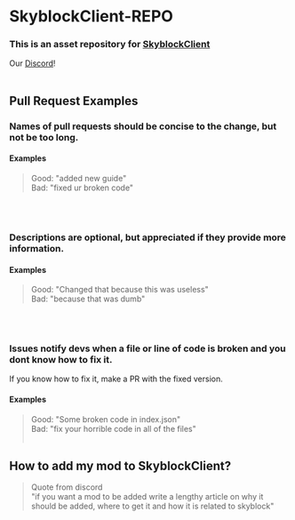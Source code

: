 # SkyblockClient-REPO
### This is an asset repository for [SkyblockClient](https://github.com/nacrt/SkyblockClient)
Our [Discord](https://discord.gg/VH6fdBYzQQ)!
<br></br>
## Pull Request Examples
### Names of pull requests should be concise to the change, but not be too long.
#### Examples
> Good: "added new guide"\
> Bad: "fixed ur broken code"

<br></br>
### Descriptions are optional, but appreciated if they provide more information. 
#### Examples
> Good: "Changed that because this was useless"\
> Bad: "because that was dumb"

<br></br>
### Issues notify devs when a file or line of code is broken and you dont know how to fix it.
If you know how to fix it, make a PR with the fixed version.
#### Examples 
> Good: "Some broken code in index.json"\
> Bad: "fix your horrible code in all of the files"  <br></br>
## How to add my mod to SkyblockClient?
> Quote from discord\
> "if you want a mod to be added write a lengthy article on why it should be added, where to get it and how it is related to skyblock"
